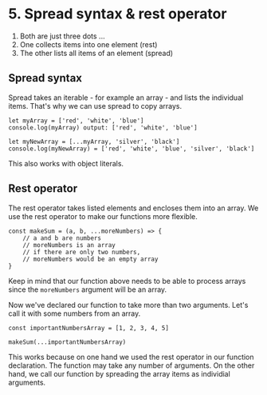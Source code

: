 # 5. Spread syntax & rest operator

1. Both are just three dots ...
2. One collects items into one element (rest)
3. The other lists all items of an element (spread)

## Spread syntax

Spread takes an iterable - for example an array - and lists the individual items. That's why we can use spread to copy arrays.

    let myArray = ['red', 'white', 'blue']
    console.log(myArray) output: ['red', 'white', 'blue']

    let myNewArray = [...myArray, 'silver', 'black']
    console.log(myNewArray) = ['red', 'white', 'blue', 'silver', 'black']

This also works with object literals.

## Rest operator

The rest operator takes listed elements and encloses them into an array. We use the rest operator to make our functions more flexible.

    const makeSum = (a, b, ...moreNumbers) => {
        // a and b are numbers
        // moreNumbers is an array
        // if there are only two numbers,
        // moreNumbers would be an empty array
    }

Keep in mind that our function above needs to be able to process arrays since the `moreNumbers` argument will be an array.

Now we've declared our function to take more than two arguments. Let's call it with some numbers from an array.

    const importantNumbersArray = [1, 2, 3, 4, 5]

    makeSum(...importantNumbersArray)

This works because on one hand we used the rest operator in our function declaration. The function may take any number of arguments.
On the other hand, we call our function by spreading the array items as individial arguments.

